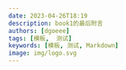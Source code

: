 ```yaml
---
date: 2023-04-26T18:19
description: book1的最后附言
authors: [dgoeee]
tags: [模板,  测试]
keywords: [模板, 测试, Markdown]
image: img/logo.svg
---
```


